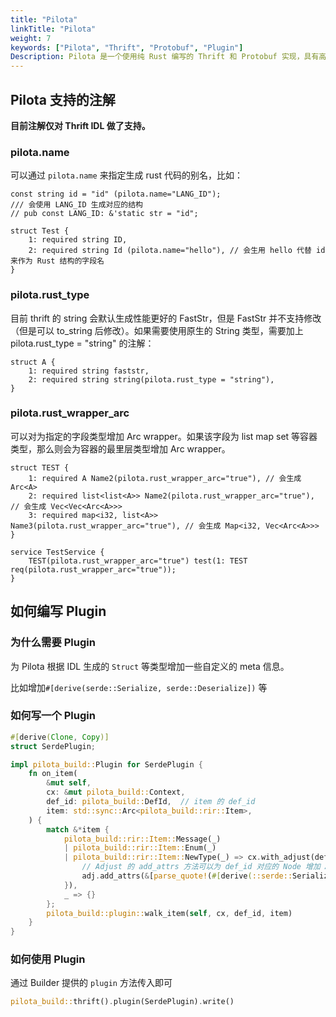 ```yaml
---
title: "Pilota"
linkTitle: "Pilota"
weight: 7
keywords: ["Pilota", "Thrift", "Protobuf", "Plugin"]
Description: Pilota 是一个使用纯 Rust 编写的 Thrift 和 Protobuf 实现，具有高性能和高扩展性。
---
```


## Pilota 支持的注解

**目前注解仅对 Thrift IDL 做了支持。**

### pilota.name

可以通过 `pilota.name` 来指定生成 rust 代码的别名，比如：

```thrift
const string id = "id" (pilota.name="LANG_ID");
/// 会使用 LANG_ID 生成对应的结构
// pub const LANG_ID: &'static str = "id";

struct Test {
    1: required string ID,
    2: required string Id (pilota.name="hello"), // 会生用 hello 代替 id 来作为 Rust 结构的字段名
}
```

### pilota.rust_type

目前 thrift 的 string 会默认生成性能更好的 FastStr，但是 FastStr 并不支持修改（但是可以 to_string 后修改）。如果需要使用原生的 String 类型，需要加上 pilota.rust_type = "string" 的注解：

```thrift
struct A {
    1: required string faststr,
    2: required string string(pilota.rust_type = "string"),
}
```

### pilota.rust_wrapper_arc

可以对为指定的字段类型增加 Arc wrapper。如果该字段为 list map set 等容器类型，那么则会为容器的最里层类型增加 Arc wrapper。

```thrift
struct TEST {
    1: required A Name2(pilota.rust_wrapper_arc="true"), // 会生成 Arc<A>
    2: required list<list<A>> Name2(pilota.rust_wrapper_arc="true"), // 会生成 Vec<Vec<Arc<A>>>
    3: required map<i32, list<A>> Name3(pilota.rust_wrapper_arc="true"), // 会生成 Map<i32, Vec<Arc<A>>>
}

service TestService {
    TEST(pilota.rust_wrapper_arc="true") test(1: TEST req(pilota.rust_wrapper_arc="true"));
}
```

## 如何编写 Plugin

### 为什么需要 Plugin

为 Pilota 根据 IDL 生成的 `Struct` 等类型增加一些自定义的 meta 信息。

比如增加`#[derive(serde::Serialize, serde::Deserialize])` 等

### 如何写一个 Plugin

```rust
#[derive(Clone, Copy)]
struct SerdePlugin;

impl pilota_build::Plugin for SerdePlugin {
    fn on_item(
        &mut self,
        cx: &mut pilota_build::Context,
        def_id: pilota_build::DefId,  // item 的 def_id
        item: std::sync::Arc<pilota_build::rir::Item>,
    ) {
        match &*item {
            pilota_build::rir::Item::Message(_)
            | pilota_build::rir::Item::Enum(_)
            | pilota_build::rir::Item::NewType(_) => cx.with_adjust(def_id, |adj| {
                // Adjust 的 add_attrs 方法可以为 def_id 对应的 Node 增加 Attribute，在之后的 Codegen 阶段会带上这些元信息生成代码
                adj.add_attrs(&[parse_quote!(#[derive(::serde::Serialize, ::serde::Deserialize)])])
            }),
            _ => {}
        };
        pilota_build::plugin::walk_item(self, cx, def_id, item)
    }
}
```

### 如何使用 Plugin

通过 Builder 提供的 `plugin` 方法传入即可

```rust
pilota_build::thrift().plugin(SerdePlugin).write()
```

